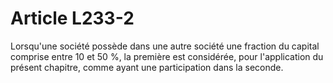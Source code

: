 # Article L233-2

Lorsqu'une société possède dans une autre société une fraction du capital comprise entre 10 et 50 %, la première est considérée, pour l'application du présent chapitre, comme ayant une participation dans la seconde.
